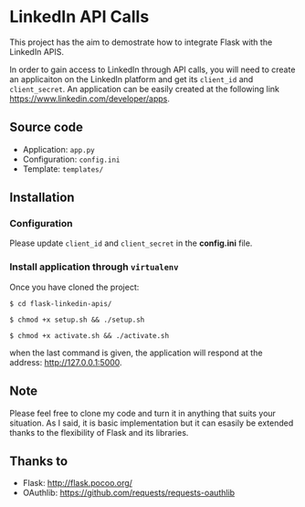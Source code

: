 # LinkedIn API Calls
This project has the aim to demostrate how to integrate Flask with the LinkedIn APIS.

In order to gain access to LinkedIn through API calls, you will need to create an applicaiton on the LinkedIn platform and get its `client_id` and `client_secret`. An application can be easily created at the following link https://www.linkedin.com/developer/apps.

## Source code
- Application: `app.py`
- Configuration: `config.ini`
- Template: `templates/`

## Installation

### Configuration
Please update `client_id` and `client_secret` in the **config.ini** file.

### Install application through `virtualenv`
Once you have cloned the project:

`$ cd flask-linkedin-apis/`

`$ chmod +x setup.sh && ./setup.sh`

`$ chmod +x activate.sh && ./activate.sh`

when the last command is given, the application will respond at the address: http://127.0.0.1:5000.

## Note
Please feel free to clone my code and turn it in anything that suits your situation. As I said, it is basic implementation but it can esasily be extended thanks to the flexibility of Flask and its libraries.

## Thanks to
- Flask: http://flask.pocoo.org/
- OAuthlib: https://github.com/requests/requests-oauthlib
